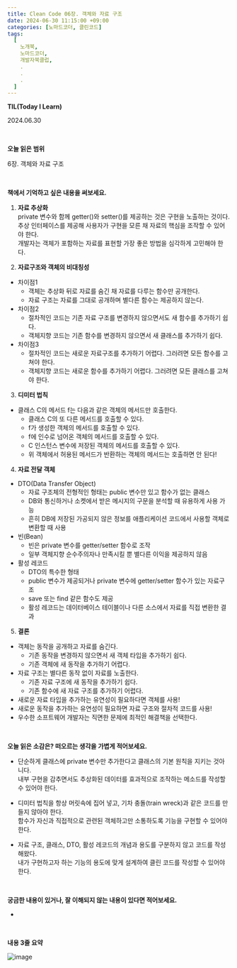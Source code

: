 ```yaml
---
title: Clean Code 06장. 객체와 자료 구조
date: 2024-06-30 11:15:00 +09:00
categories: [노마드코더, 클린코드]
tags:
  [
    노개북,
    노마드코더,
    개발자북클럽,
    .
    .
    .
  ]
---
```



__TIL(Today I Learn)__

2024.06.30

<br/>

__오늘 읽은 범위__

6장. 객체와 자료 구조

<br/>

__책에서 기억하고 싶은 내용을 써보세요.__

01. **자료 추상화** <br/>
   private 변수와 함께 getter()와 setter()를 제공하는 것은 구현을 노출하는 것이다. <br/>
   추상 인터페이스를 제공해 사용자가 구현을 모른 채 자료의 핵심을 조작할 수 있어야 한다. <br/>
   개발자는 객체가 포함하는 자료를 표현할 가장 좋은 방법을 심각하게 고민해야 한다.


02. **자료구조와 객체의 비대칭성** <br/>

- 차이점1
  - 객체는 추상화 뒤로 자료를 숨긴 채 자료를 다루는 함수만 공개한다.
  - 자료 구조는 자료를 그대로 공개하며 별다른 함수는 제공하지 않는다.
- 차이점2
  - 절차적인 코드는 기존 자료 구조를 변경하지 않으면서도 새 함수를 추가하기 쉽다.
  - 객체지향 코드는 기존 함수를 변경하지 않으면서 새 클래스를 추가하기 쉽다.
- 차이점3
  - 절차적인 코드는 새로운 자료구조를 추가하기 어렵다. 그러려면 모든 함수를 고쳐야 한다.
  - 객체지향 코드는 새로운 함수를 추가하기 어렵다. 그러려면 모든 클래스를 고쳐야 한다.


03. **디미터 법칙** <br/>

- 클래스 C의 메서드 f는 다음과 같은 객체의 메서드만 호출한다.
  - 클래스 C의 또 다른 메서드를 호출할 수 있다.
  - f가 생성한 객체의 메서드를 호출할 수 있다.
  - f에 인수로 넘어온 객체의 메서드를 호출할 수 있다.
  - C 인스턴스 변수에 저장된 객체의 메서드를 호출할 수 있다.
  - 위 객체에서 허용된 메서드가 반환하는 객체의 메서드는 호출하면 안 된다!

04. **자료 전달 객체** <br/>

- DTO(Data Transfer Object)
  - 자료 구조체의 전형적인 형태는 public 변수만 있고 함수가 없는 클래스
  - DB와 통신하거나 소켓에서 받은 메시지의 구문을 분석할 때 유용하게 사용 가능
  - 흔히 DB에 저장된 가공되지 않은 정보를 애플리케이션 코드에서 사용할 객체로 변환할 때 사용
- 빈(Bean)
  - 빈은 private 변수를 getter/setter 함수로 조작
  - 일부 객체지향 순수주의자나 만족시킬 뿐 별다른 이익을 제공하지 않음
- 활성 레코드
  - DTO의 특수한 형태
  - public 변수가 제공되거나 private 변수에 getter/setter 함수가 있는 자료구조
  - save 또는 find 같은 함수도 제공
  - 활성 레코드는 데이터베이스 테이블이나 다른 소스에서 자료를 직접 변환한 결과


05. **결론** <br/>

- 객체는 동작을 공개하고 자료를 숨긴다.
  - 기존 동작을 변경하지 않으면서 새 객체 타입을 추가하기 쉽다.
  - 기존 객체에 새 동작을 추가하기 어렵다.
- 자료 구조는 별다른 동작 없이 자료를 노출한다.
  - 기존 자료 구조에 새 동작을 추가하기 쉽다.
  - 기존 함수에 새 자료 구조를 추가하기 어렵다.
- 새로운 자료 타입을 추가하는 유연성이 필요하다면 객체를 사용!
- 새로운 동작을 추가하는 유연성이 필요하면 자료 구조와 절차적 코드를 사용!
- 우수한 소프트웨어 개발자는 직면한 문제에 최적인 해결책을 선택한다.

<br/>

__오늘 읽은 소감은? 떠오르는 생각을 가볍게 적어보세요.__

* 단순하게 클래스에 private 변수만 추가한다고 클래스의 기본 원칙을 지키는 것아니다. <br/>
  내부 구현을 감추면서도 추상화된 데이터를 효과적으로 조작하는 메소드를 작성할 수 있어야 한다.


* 디미터 법칙을 항상 머릿속에 집어 넣고, 기차 충돌(train wreck)과 같은 코드를 만들지 않아야 한다.<br/> 
  함수가 자신과 직접적으로 관련된 객체하고만 소통하도록 기능을 구현할 수 있어야 한다.


* 자료 구조, 클래스, DTO, 활성 레코드의 개념과 용도를 구분하지 않고 코드를 작성해왔다. <br/>
  내가 구현하고자 하는 기능의 용도에 맞게 설계하여 클린 코드를 작성할 수 있어야 한다.

<br/>

__궁금한 내용이 있거나, 잘 이해되지 않는 내용이 있다면 적어보세요.__

* 

<br/>

__내용 3줄 요약__

![image](https://github.com/handh0413/handh0413.github.io/assets/26155076/b7509ff6-1880-452b-8497-8a794f53d3a4)

